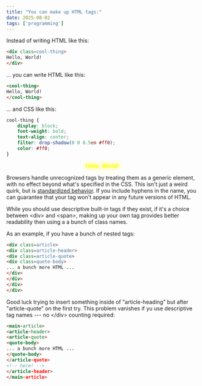 ```yaml
---
title: "You can make up HTML tags:"
date: 2025-08-02
tags: ['programming']
---
```


Instead of writing HTML like this:

```html
<div class=cool-thing>
Hello, World!
</div>
```

... you can write HTML like this:

```html
<cool-thing>
Hello, World!
</cool-thing>
```

... and CSS like this:

```css
cool-thing {
	display: block;
	font-weight: bold;
	text-align: center;
	filter: drop-shadow(0 0 0.5em #ff0);
	color: #ff0;
}
```

<style>
cool-thing {
	display: block;
	font-weight: bold;
	text-align: center;
	filter: drop-shadow(0 0 0.5em #ff0);
	color: #ff0;
}
</style>

<cool-thing>
Hello, World!
</cool-thing>

<div style="display: none">
For those using RSS, click <a href=https://maurycyz.com/misc/make-up-tags/>here</a> to see it in action.
</div>

Browsers handle unrecognized tags by treating them as a generic element, with no effect beyond what's specified in the CSS.
This isn't just a weird quirk, but is [standardized behavior](https://html.spec.whatwg.org/multipage/dom.html#htmlunknownelement).
If you include hyphens in the name, you can guarantee that your tag won't appear in any future versions of HTML.

While you should use descriptive built-in tags if they exist, if it's a choice between &lt;div&gt; and &lt;span&gt;, 
making up your own tag provides better readability then using a a bunch of class names.

As an example, if you have a bunch of nested tags:

```html
<div class=article>
<div class=article-header>
<div class=article-quote>
<div class=quote-body>
... a bunch more HTML ...
</div>
</div>
</div>
</div>
```

Good luck trying to insert something inside of "article-heading" but after "article-quote" on the first try.
This problem vanishes if yu use descriptive tag names --- no &lt;/div&gt; counting required:

```html
<main-article>
<article-header>
<article-quote>
<quote-body>
... a bunch more HTML ...
</quote-body>
</article-quote>
<!-- here! -->
</article-header>
</main-article>
````
